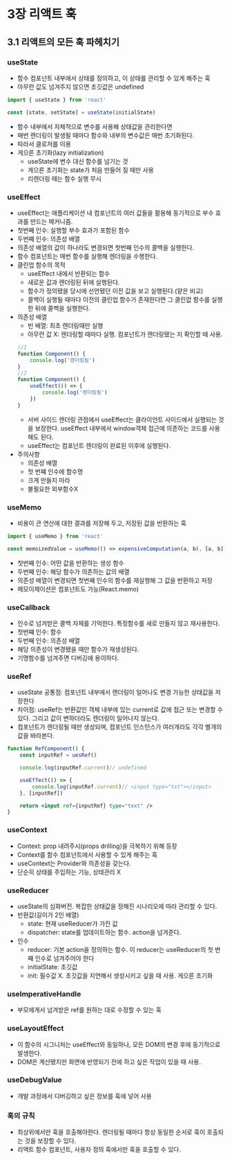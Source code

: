 # 3장 리액트 훅
## 3.1 리액트의 모든 훅 파헤치기
### useState
- 함수 컴포넌트 내부에서 상태를 정의하고, 이 상태를 관리할 수 있게 해주는 훅
- 아무런 값도 넘겨주지 않으면 초깃값은 undefined
```js
import { useState } from 'react'

const [state, setState] = useState(initialState)
```

- 함수 내부에서 자체적으로 변수를 사용해 상태값을 관리한다면
- 매번 렌더링이 발생될 때마다 함수와 내부의 변수값은 매번 초기화된다.
- 따라서 클로저를 이용
- 게으른 초기화(lazy initialization)
    - useState에 변수 대신 함수를 넘기는 것
    - 게으른 초기화는 state가 처음 만들어 질 때만 사용
    - 리렌더링 때는 함수 실행 무시

### useEffect
- useEffect는 애플리케이션 내 컴포넌트의 여러 값들을 활용해 동기적으로 부수 효과를 만드는 메커니즘.
- 첫번째 인수: 실행할 부수 효과가 포함된 함수
- 두번째 인수: 의존성 배열
- 의존성 배열의 값이 하나라도 변경되면 첫번째 인수의 콜백을 실행한다.
- 함수 컴포넌트는 매번 함수를 실행해 렌더링을 수행한다.
- 클린업 함수의 목적
    - useEffect 내에서 반환되는 함수
    - 새로운 값과 렌더링된 뒤에 실행된다.
    - 함수가 정의됐을 당시에 선언됐던 이전 값을 보고 실행된다.(얕은 비교)
    - 콜백이 실행될 때마다 이전의 클린업 함수가 존재한다면 그 클린없 함수를 실행한 뒤에 콜백을 실행한다.
- 의존성 배열
    - 빈 배열: 최초 렌더링때만 실행
    - 아무런 값 X: 렌더링할 때마다 실행. 컴포넌트가 렌더링됐는 지 확인할 때 사용.
    ```js
    //1
    function Component() {
        console.log('렌더링됨')
    }
    //2
    function Component() {
        useEffect(() => {
            console.log('렌더링됨')
        })
    }
    ```
    - 서버 사이드 렌더링 관점에서 useEffect는 클라이언트 사이드에서 실행되는 것을 보장한다. useEffect 내부에서 window객체 접근에 의존하는 코드를 사용해도 된다.
    - useEffect는 컴포넌트 렌더링이 완료된 이후에 실행된다.
- 주의사항
    - 의존성 배열
    - 첫 번쨰 인수에 함수명
    - 크게 만들지 마라
    - 불필요한 외부함수X

### useMemo
- 비용이 큰 연산에 대한 결과를 저장해 두고, 저장된 값을 반환하는 훅
```js
import { useMemo } from 'react'

const memoizedValue = useMemo(() => expensiveComputation(a, b), [a, b])
```
- 첫번째 인수: 어떤 값을 반환하는 생성 함수
- 두번째 인수: 해당 함수가 의존하는 값의 배열
- 의존성 배열이 변경되면 첫번째 인수의 함수를 재실행해 그 값을 반환하고 저장
- 메모이제이션은 컴포넌트도 가능(React.memo)

### useCallback
- 인수로 넘겨받은 콜백 자체를 기억한다. 특정함수를 새로 만들지 않고 재사용한다.
- 첫번쨰 인수: 함수
- 두번째 인수: 의존성 배열
- 해당 의존성이 변경됐을 때만 함수가 재생성된다.
- 기명함수를 넘겨주면 디버깅에 용이하다.

### useRef
- useState 공통점: 컴포넌트 내부에서 랜더링이 일어나도 변경 가능한 상태값을 저장한다
- 차이점: useRef는 반환값인 객체 내부에 있는 current로 값에 접근 또는 변경할 수 있다. 그리고 값이 변하더라도 렌더링이 일어나지 않는다.
- 컴포넌트가 렌더링될 때만 생성되며, 컴포넌트 인스턴스가 여러개라도 각각 별개의 값을 바라본다.
```jsx
function RefComponent() {
    const inputRef = uesRef()

    console.log(inputRef.current)// undefined

    useEffect(() => {
        console.log(inputRef.current)// <input type="txt"></input>
    }, [inputRef])

    return <input ref={inputRef} type="text" />
}
```

### useContext
- Context: prop 내려주시(props drilling)을 극복하기 위해 등장
- Context를 함수 컴포넌트에서 사용할 수 있게 해주는 훅
- useContext는 Provider와 의존성을 갖는다.
- 단순히 상태를 주입하는 기능, 상태관리 X

### useReducer
- useState의 심화버전. 복잡한 상태값을 정해진 시나리오에 따라 관리할 수 있다.
- 반환값(길이가 2인 배열)
    - state: 현재 useReducer가 가진 값
    - dispatcher: state를 업데이트하는 함수. action을 넘겨준다.
- 인수
    - reducer: 기본 action을 정의하는 함수. 이 reducer는 useReducer의 첫 번째 인수로 넘겨주어야 한다
    - initialState: 초깃값
    - init: 필수값 X. 초깃값을 지연해서 생성시키고 싶을 때 사용. 게으른 초기화

### useImperativeHandle
- 부모에게서 넘겨받은 ref를 원하는 대로 수정할 수 있는 훅

### useLayoutEffect
- 이 함수의 시그니처는 useEffect와 동일하나, 모든 DOM의 변경 후에 동기적으로 발생한다.
- DOM은 계산됐지만 화면에 반영되기 전에 하고 싶은 작업이 있을 때 사용.

### useDebugValue
- 개발 과정에서 디버깅하고 싶은 정보를 훅에 넣어 사용

### 훅의 규칙
- 최상위에서만 훅을 호출해야한다. 렌더링될 때마다 항상 동일한 순서로 훅이 호출되는 것을 보장할 수 있다.
- 리액트 함수 컴포넌트, 사용자 정의 훅에서만 훅을 호출할 수 있다.